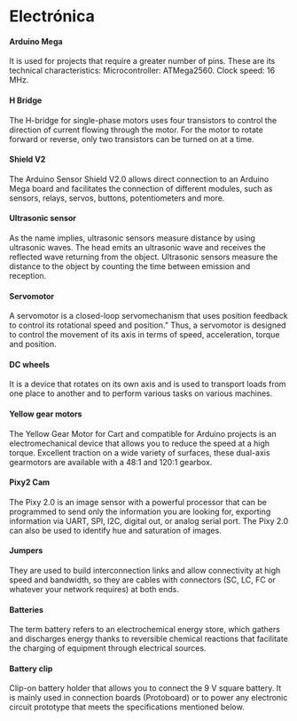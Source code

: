 <h1>Electrónica</h1>
<h4>Arduino Mega</h4>
It is used for projects that require a greater number of pins. These are its technical characteristics: Microcontroller: ATMega2560. Clock speed: 16 MHz.

<h4>H Bridge</h4>
The H-bridge for single-phase motors uses four transistors to control the direction of current flowing through the motor. For the motor to rotate forward or reverse, only two transistors can be turned on at a time.

 <h4>Shield V2</h4>
The Arduino Sensor Shield V2.0 allows direct connection to an Arduino Mega board and facilitates the connection of different modules, such as sensors, relays, servos, buttons, potentiometers and more.

<h4>Ultrasonic sensor</h4>
As the name implies, ultrasonic sensors measure distance by using ultrasonic waves. The head emits an ultrasonic wave and receives the reflected wave returning from the object. Ultrasonic sensors measure the distance to the object by counting the time between emission and reception.
<h4>Servomotor</h4>
A servomotor is a closed-loop servomechanism that uses position feedback to control its rotational speed and position.” Thus, a servomotor is designed to control the movement of its axis in terms of speed, acceleration, torque and position.

<h4>DC wheels</h4>
It is a device that rotates on its own axis and is used to transport loads from one place to another and to perform various tasks on various machines.

<h4>Yellow gear motors</h4>
The Yellow Gear Motor for Cart and compatible for Arduino projects is an electromechanical device that allows you to reduce the speed at a high torque. Excellent traction on a wide variety of surfaces, these dual-axis gearmotors are available with a 48:1 and 120:1 gearbox.

<h4>Pixy2 Cam </h4>
The Pixy 2.0 is an image sensor with a powerful processor that can be programmed to send only the information you are looking for, exporting information via UART, SPI, I2C, digital out, or analog serial port. The Pixy 2.0 can also be used to identify hue and saturation of images.
<h4>Jumpers</h4>
They are used to build interconnection links and allow connectivity at high speed and bandwidth, so they are cables with connectors (SC, LC, FC or whatever your network requires) at both ends.

<h4>Batteries </h4>
The term battery refers to an electrochemical energy store, which gathers and discharges energy thanks to reversible chemical reactions that facilitate the charging of equipment through electrical sources.

<h4>Battery clip </h4>
Clip-on battery holder that allows you to connect the 9 V square battery. It is mainly used in connection boards (Protoboard) or to power any electronic circuit prototype that meets the specifications mentioned below.
